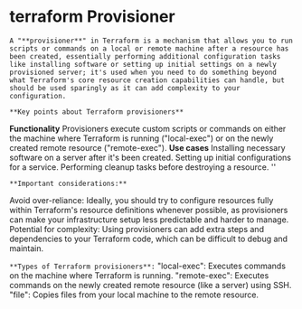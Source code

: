# terraform Provisioner

`A "**provisioner**" in Terraform is a mechanism that allows you to run scripts or commands on a local or remote machine after a resource has been created, essentially performing additional configuration tasks like installing software or setting up initial settings on a newly provisioned server; it's used when you need to do something beyond what Terraform's core resource creation capabilities can handle, but should be used sparingly as it can add complexity to your configuration. `

 
`**Key points about Terraform provisioners**`

**Functionality**
Provisioners execute custom scripts or commands on either the machine where Terraform is running ("local-exec") or on the newly created remote resource ("remote-exec"). 
**Use cases**
Installing necessary software on a server after it's been created. 
Setting up initial configurations for a service. 
Performing cleanup tasks before destroying a resource. ''


`**Important considerations:**`

Avoid over-reliance: Ideally, you should try to configure resources fully within Terraform's resource definitions whenever possible, as provisioners can make your infrastructure setup less predictable and harder to manage. 
Potential for complexity: Using provisioners can add extra steps and dependencies to your Terraform code, which can be difficult to debug and maintain. 

`**Types of Terraform provisioners**:`
"local-exec": Executes commands on the machine where Terraform is running. 
"remote-exec": Executes commands on the newly created remote resource (like a server) using SSH. 
"file": Copies files from your local machine to the remote resource.
